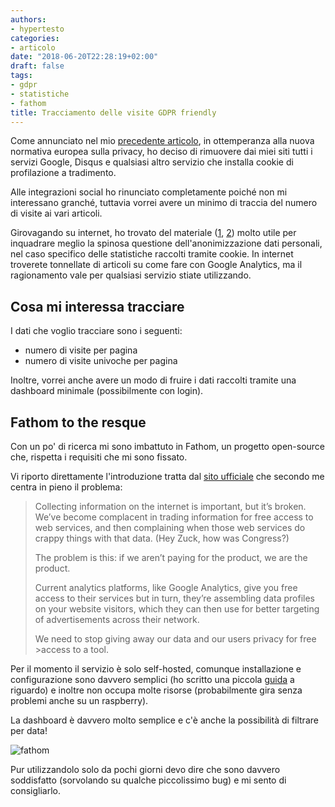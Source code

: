 ```yaml
---
authors:
- hypertesto
categories:
- articolo
date: "2018-06-20T22:28:19+02:00"
draft: false
tags:
- gdpr
- statistiche
- fathom
title: Tracciamento delle visite GDPR friendly
---
```


Come annunciato nel mio [precedente articolo](/blog/gdpr-checklist), in ottemperanza alla nuova normativa europea sulla privacy, ho deciso di rimuovere dai miei siti tutti i servizi Google, Disqus e qualsiasi altro servizio che installa cookie di profilazione a tradimento.

Alle integrazioni social ho rinunciato completamente poiché non mi interessano granché, tuttavia vorrei avere un minimo di traccia del numero di visite ai vari articoli.

Girovagando su internet, ho trovato del materiale ([1][1], [2][2]) molto utile per inquadrare meglio la spinosa questione dell'anonimizzazione dati personali, nel caso specifico delle statistiche raccolti tramite cookie.
In internet troverete tonnellate di articoli su come fare con Google Analytics, ma il ragionamento vale per qualsiasi servizio stiate utilizzando.

## Cosa mi interessa tracciare

I dati che voglio tracciare sono i seguenti:

* numero di visite per pagina
* numero di visite univoche per pagina

Inoltre, vorrei anche avere un modo di fruire i dati raccolti tramite una dashboard minimale (possibilmente con login).

## Fathom to the resque

Con un po' di ricerca mi sono imbattuto in Fathom, un progetto open-source che, rispetta i requisiti che mi sono fissato.

Vi riporto direttamente l'introduzione tratta dal [sito ufficiale](https://usefathom.com/) che secondo me centra in pieno il problema:

>
>Collecting information on the internet is important, but it’s broken. We’ve become complacent in trading information for free access to web services, and then complaining when those web services do crappy things with that data. (Hey Zuck, how was Congress?)
>
>The problem is this: if we aren’t paying for the product, we are the product.
>
>Current analytics platforms, like Google Analytics, give you free access to their services but in turn, they’re assembling data profiles on your website visitors, which they can then use for better targeting of advertisements across their network.
>
>We need to stop giving away our data and our users privacy for free >access to a tool.
>
>

Per il momento il servizio è solo self-hosted, comunque installazione e configurazione sono davvero semplici (ho scritto una piccola [guida](/blog/installare-fathom-su-ubuntu-16.04) a riguardo) e inoltre non occupa molte risorse (probabilmente gira senza problemi anche su un raspberry).

La dashboard è davvero molto semplice e c'è anche la possibilità di filtrare per data!

![fathom](/images/fathom.png)

Pur utilizzandolo solo da pochi giorni devo dire che sono davvero soddisfatto (sorvolando su qualche piccolissimo bug) e mi sento di consigliarlo.







[1]: http://blog.decaro.la/2018/02/13/gdpr-google-analytics-adactio/  "GDPR e Google Analytics"
[2]: https://spreadprivacy.com/data-anonymization/ "Data Anonymization"
